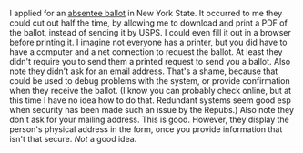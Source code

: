I applied for an <a href="https://absenteeballot.elections.ny.gov/">absentee ballot</a> in New York State. It occurred to me they could cut out half the time, by allowing me to download and print a PDF of the ballot, instead of sending it by USPS. I could even fill it out in a browser before printing it. I imagine not everyone has a printer, but you did have to have a computer and a net connection to request the ballot. At least they didn't require you to send them a printed request to send you a ballot. Also note they didn't ask for an email address. That's a shame, because that could be used to debug problems with the system, or provide confirmation when they receive the ballot. (I know you can probably check online, but at this time I have no idea how to do that. Redundant systems seem good esp when security has been made such an issue by the Repubs.) Also note they don't ask for your mailing address. This is good. However, they display the person's physical address in the form, once you provide information that isn't that secure. <i>Not</i> a good idea. 
